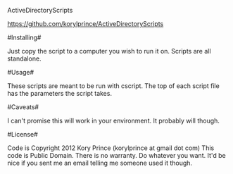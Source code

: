 ActiveDirectoryScripts

https://github.com/korylprince/ActiveDirectoryScripts

#Installing#

Just copy the script to a computer you wish to run it on. Scripts are all standalone.

#Usage#

These scripts are meant to be run with cscript. The top of each script file has the parameters the script takes.

#Caveats#

I can't promise this will work in your environment. It probably will though.

#License#

Code is Copyright 2012 Kory Prince (korylprince at gmail dot com)
This code is Public Domain. There is no warranty. Do whatever you want. It'd be nice if you sent me an email telling me someone used it though.
